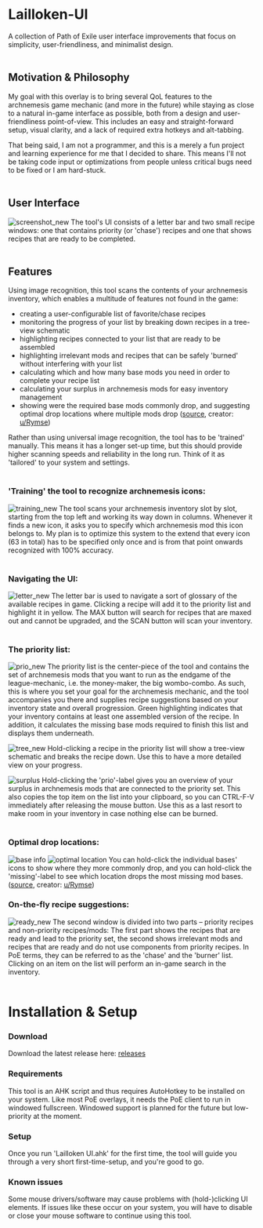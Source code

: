 # Lailloken-UI
A collection of Path of Exile user interface improvements that focus on simplicity, user-friendliness, and minimalist design.
<br>
<br>

## Motivation & Philosophy

My goal with this overlay is to bring several QoL features to the archnemesis game mechanic (and more in the future) while staying as close to a natural in-game interface as possible, both from a design and user-friendliness point-of-view. This includes an easy and straight-forward setup, visual clarity, and a lack of required extra hotkeys and alt-tabbing.

That being said, I am not a programmer, and this is a merely a fun project and learning experience for me that I decided to share. This means I'll not be taking code input or optimizations from people unless critical bugs need to be fixed or I am hard-stuck.
<br>
<br>

## User Interface
![screenshot_new](https://user-images.githubusercontent.com/61888437/154802725-8a22a4ba-586a-4eab-b54d-0c7a65c17bb4.jpg)
The tool's UI consists of a letter bar and two small recipe windows: one that contains priority (or 'chase') recipes and one that shows recipes that are ready to be completed.
<br>
<br>

## Features

Using image recognition, this tool scans the contents of your archnemesis inventory, which enables a multitude of features not found in the game:
- creating a user-configurable list of favorite/chase recipes
- monitoring the progress of your list by breaking down recipes in a tree-view schematic
- highlighting recipes connected to your list that are ready to be assembled
- highlighting irrelevant mods and recipes that can be safely 'burned' without interfering with your list
- calculating which and how many base mods you need in order to complete your recipe list
- calculating your surplus in archnemesis mods for easy inventory management
- showing were the required base mods commonly drop, and suggesting optimal drop locations where multiple mods drop ([source](https://www.reddit.com/r/pathofexile/comments/srtuug/i_made_a_sheet_for_archnemesis_drop_locations/), creator: [u/Rymse](https://www.reddit.com/user/Rymse/))

Rather than using universal image recognition, the tool has to be 'trained' manually. This means it has a longer set-up time, but this should provide higher scanning speeds and reliability in the long run. Think of it as 'tailored' to your system and settings.
<br>
<br>

### 'Training' the tool to recognize archnemesis icons:
![training_new](https://user-images.githubusercontent.com/61888437/154835584-2d432a0e-82ac-4181-9d4c-73ac31a1ea7b.jpg)
The tool scans your archnemesis inventory slot by slot, starting from the top left and working its way down in columns. Whenever it finds a new icon, it asks you to specify which archnemesis mod this icon belongs to. My plan is to optimize this system to the extend that every icon (63 in total) has to be specified only once and is from that point onwards recognized with 100% accuracy.
<br>
<br>

### Navigating the UI:
![letter_new](https://user-images.githubusercontent.com/61888437/154803454-5ed1928e-bc56-436f-bc1f-05c31a5fbf3f.jpg)
The letter bar is used to navigate a sort of glossary of the available recipes in game. Clicking a recipe will add it to the priority list and highlight it in yellow. The MAX button will search for recipes that are maxed out and cannot be upgraded, and the SCAN button will scan your inventory.
<br>
<br>

### The priority list:
![prio_new](https://user-images.githubusercontent.com/61888437/154803573-6c43fde9-7785-4fb1-9ddd-40e7da123e17.png)
The priority list is the center-piece of the tool and contains the set of archnemesis mods that you want to run as the endgame of the league-mechanic, i.e. the money-maker, the big wombo-combo. As such, this is where you set your goal for the archnemesis mechanic, and the tool accompanies you there and supplies recipe suggestions based on your inventory state and overall progression. Green highlighting indicates that your inventory contains at least one assembled version of the recipe. In addition, it calculates the missing base mods required to finish this list and displays them underneath.

![tree_new](https://user-images.githubusercontent.com/61888437/154804804-330a8914-f626-459e-bbf7-cbf326440bb0.png)
Hold-clicking a recipe in the priority list will show a tree-view schematic and breaks the recipe down. Use this to have a more detailed view on your progress.

![surplus](https://user-images.githubusercontent.com/61888437/154805163-401b44ac-7638-474b-bc95-c6a56e193773.png)
Hold-clicking the 'prio'-label gives you an overview of your surplus in archnemesis mods that are connected to the priority set. This also copies the top item on the list into your clipboard, so you can CTRL-F-V immediately after releasing the mouse button. Use this as a last resort to make room in your inventory in case nothing else can be burned.
<br>
<br>

### Optimal drop locations:
![base info](https://user-images.githubusercontent.com/61888437/154804196-1524117f-52e4-43ec-9091-3845ea89a37c.png)
![optimal location](https://user-images.githubusercontent.com/61888437/154804267-9f64bbe3-1fdc-4e50-83e6-9e9511eebd04.png)
You can hold-click the individual bases' icons to show where they more commonly drop, and you can hold-click the 'missing'-label to see which location drops the most missing mod bases. ([source](https://www.reddit.com/r/pathofexile/comments/srtuug/i_made_a_sheet_for_archnemesis_drop_locations/), creator: [u/Rymse](https://www.reddit.com/user/Rymse/))
<br>

### On-the-fly recipe suggestions:
![ready_new](https://user-images.githubusercontent.com/61888437/154805018-065c29cf-7bda-403f-9e13-6663a73d6fc6.png)
The second window is divided into two parts – priority recipes and non-priority recipes/mods: The first part shows the recipes that are ready and lead to the priority set, the second shows irrelevant mods and recipes that are ready and do not use components from priority recipes. In PoE terms, they can be referred to as the 'chase' and the 'burner' list. Clicking on an item on the list will perform an in-game search in the inventory.
<br>
<br>

# Installation & Setup

### Download
Download the latest release here: [releases](https://github.com/Lailloken/Lailloken-UI/releases)

### Requirements
This tool is an AHK script and thus requires AutoHotkey to be installed on your system. Like most PoE overlays, it needs the PoE client to run in windowed fullscreen. Windowed support is planned for the future but low-priority at the moment.

### Setup
Once you run 'Lailloken UI.ahk' for the first time, the tool will guide you through a very short first-time-setup, and you're good to go.

### Known issues
Some mouse drivers/software may cause problems with (hold-)clicking UI elements. If issues like these occur on your system, you will have to disable or close your mouse software to continue using this tool.
